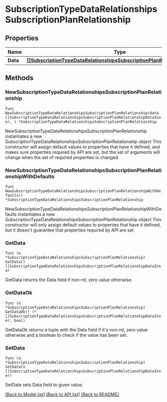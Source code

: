 # SubscriptionTypeDataRelationshipsSubscriptionPlanRelationship

## Properties

Name | Type | Description | Notes
------------ | ------------- | ------------- | -------------
**Data** | [**[]SubscriptionTypeDataRelationshipsSubscriptionPlanRelationshipDataInner**](SubscriptionTypeDataRelationshipsSubscriptionPlanRelationshipDataInner.md) |  | 

## Methods

### NewSubscriptionTypeDataRelationshipsSubscriptionPlanRelationship

`func NewSubscriptionTypeDataRelationshipsSubscriptionPlanRelationship(data []SubscriptionTypeDataRelationshipsSubscriptionPlanRelationshipDataInner, ) *SubscriptionTypeDataRelationshipsSubscriptionPlanRelationship`

NewSubscriptionTypeDataRelationshipsSubscriptionPlanRelationship instantiates a new SubscriptionTypeDataRelationshipsSubscriptionPlanRelationship object
This constructor will assign default values to properties that have it defined,
and makes sure properties required by API are set, but the set of arguments
will change when the set of required properties is changed

### NewSubscriptionTypeDataRelationshipsSubscriptionPlanRelationshipWithDefaults

`func NewSubscriptionTypeDataRelationshipsSubscriptionPlanRelationshipWithDefaults() *SubscriptionTypeDataRelationshipsSubscriptionPlanRelationship`

NewSubscriptionTypeDataRelationshipsSubscriptionPlanRelationshipWithDefaults instantiates a new SubscriptionTypeDataRelationshipsSubscriptionPlanRelationship object
This constructor will only assign default values to properties that have it defined,
but it doesn't guarantee that properties required by API are set

### GetData

`func (o *SubscriptionTypeDataRelationshipsSubscriptionPlanRelationship) GetData() []SubscriptionTypeDataRelationshipsSubscriptionPlanRelationshipDataInner`

GetData returns the Data field if non-nil, zero value otherwise.

### GetDataOk

`func (o *SubscriptionTypeDataRelationshipsSubscriptionPlanRelationship) GetDataOk() (*[]SubscriptionTypeDataRelationshipsSubscriptionPlanRelationshipDataInner, bool)`

GetDataOk returns a tuple with the Data field if it's non-nil, zero value otherwise
and a boolean to check if the value has been set.

### SetData

`func (o *SubscriptionTypeDataRelationshipsSubscriptionPlanRelationship) SetData(v []SubscriptionTypeDataRelationshipsSubscriptionPlanRelationshipDataInner)`

SetData sets Data field to given value.



[[Back to Model list]](../README.md#documentation-for-models) [[Back to API list]](../README.md#documentation-for-api-endpoints) [[Back to README]](../README.md)


